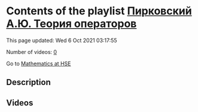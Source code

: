 # Contents of the playlist [Пирковский А.Ю. Теория операторов](https://www.youtube.com/playlist?list=PLq3E5oubNNoAsDWD7ZxG76Dc8O_7CZmgC)

This page updated: Wed 6 Oct 2021 03:17:55

Number of videos: [0](#videos)

Go to [Mathematics at HSE](../README.md)

## Description



## Videos

